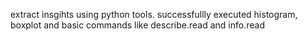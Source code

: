 extract insgihts using python tools.
successfullly executed histogram, boxplot and basic commands like describe.read and info.read
